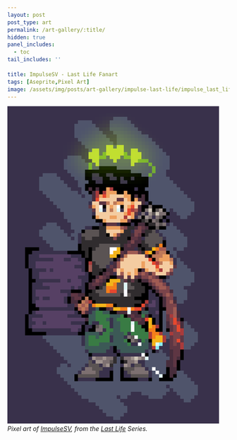 ```yaml
---
layout: post
post_type: art
permalink: /art-gallery/:title/
hidden: true
panel_includes:
  - toc
tail_includes: ''

title: ImpulseSV - Last Life Fanart
tags: [Aseprite,Pixel Art]
image: /assets/img/posts/art-gallery/impulse-last-life/impulse_last_life.png
---
```


![](/assets/img/posts/art-gallery/impulse-last-life/impulse_last_life.png)
_Pixel art of [ImpulseSV](https://www.youtube.com/@impulseSV), from the [Last Life](https://www.youtube.com/playlist?list=PL0Z8otuXXj_3VETq-771PHs4BX-_JW3TA) Series._
